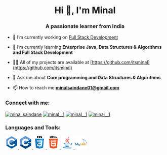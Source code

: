 <h1 align="center">Hi 👋, I'm Minal</h1>
<h3 align="center">A passionate learner from India</h3>

- 🔭 I’m currently working on [Full Stack Development](https://github.com/itsminal/Full-Stack-Development)

- 🌱 I’m currently learning **Enterprise Java, Data Structures & Algorithms and Full Stack Development**

- 👨‍💻 All of my projects are available at [https://github.com/itsminal](https://github.com/itsminal)

- 💬 Ask me about **Core programming and Data Structures & Algorithms**

- 📫 How to reach me **minalsaindane01@gmail.com**

<h3 align="left">Connect with me:</h3>
<p align="left">
<a href="https://linkedin.com/in/minal saindane" target="blank"><img align="center" src="https://raw.githubusercontent.com/rahuldkjain/github-profile-readme-generator/master/src/images/icons/Social/linked-in-alt.svg" alt="minal saindane" height="30" width="40" /></a>
<a href="https://instagram.com/minal__1" target="blank"><img align="center" src="https://raw.githubusercontent.com/rahuldkjain/github-profile-readme-generator/master/src/images/icons/Social/instagram.svg" alt="minal__1" height="30" width="40" /></a>
<a href="https://www.leetcode.com/minal__1" target="blank"><img align="center" src="https://raw.githubusercontent.com/rahuldkjain/github-profile-readme-generator/master/src/images/icons/Social/leet-code.svg" alt="minal__1" height="30" width="40" /></a>
<a href="https://auth.geeksforgeeks.org/user/minal__1" target="blank"><img align="center" src="https://raw.githubusercontent.com/rahuldkjain/github-profile-readme-generator/master/src/images/icons/Social/geeks-for-geeks.svg" alt="minal__1" height="30" width="40" /></a>
</p>

<h3 align="left">Languages and Tools:</h3>
<p align="left"> <a href="https://www.cprogramming.com/" target="_blank" rel="noreferrer"> <img src="https://raw.githubusercontent.com/devicons/devicon/master/icons/c/c-original.svg" alt="c" width="40" height="40"/> </a> <a href="https://www.w3schools.com/cpp/" target="_blank" rel="noreferrer"> <img src="https://raw.githubusercontent.com/devicons/devicon/master/icons/cplusplus/cplusplus-original.svg" alt="cplusplus" width="40" height="40"/> </a> <a href="https://www.w3schools.com/css/" target="_blank" rel="noreferrer"> <img src="https://raw.githubusercontent.com/devicons/devicon/master/icons/css3/css3-original-wordmark.svg" alt="css3" width="40" height="40"/> </a> <a href="https://www.w3.org/html/" target="_blank" rel="noreferrer"> <img src="https://raw.githubusercontent.com/devicons/devicon/master/icons/html5/html5-original-wordmark.svg" alt="html5" width="40" height="40"/> </a> <a href="https://www.java.com" target="_blank" rel="noreferrer"> <img src="https://raw.githubusercontent.com/devicons/devicon/master/icons/java/java-original.svg" alt="java" width="40" height="40"/> </a> <a href="https://www.mysql.com/" target="_blank" rel="noreferrer"> <img src="https://raw.githubusercontent.com/devicons/devicon/master/icons/mysql/mysql-original-wordmark.svg" alt="mysql" width="40" height="40"/> </a> </p>
